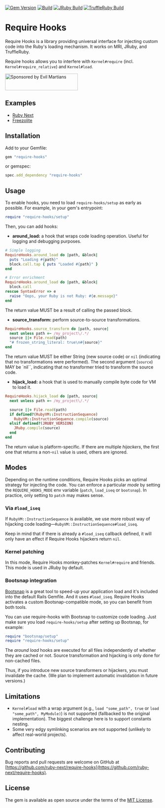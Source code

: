 [![Gem Version](https://badge.fury.io/rb/require-hooks.svg)](https://rubygems.org/gems/require-hooks)
[![Build](https://github.com/ruby-next/require-hooks/workflows/Build/badge.svg)](https://github.com/palkan/require-hooks/actions)
[![JRuby Build](https://github.com/ruby-next/require-hooks/workflows/JRuby%20Build/badge.svg)](https://github.com/ruby-next/require-hooks/actions)
[![TruffleRuby Build](https://github.com/ruby-next/require-hooks/workflows/TruffleRuby%20Build/badge.svg)](https://github.com/ruby-next/require-hooks/actions)

# Require Hooks

Require Hooks is a library providing universal interface for injecting custom code into the Ruby's loading mechanism. It works on MRI, JRuby, and TruffleRuby.

Require hooks allows you to interfere with `Kernel#require` (incl. `Kernel#require_relative`) and `Kernel#load`.

<a href="https://evilmartians.com/">
<img src="https://evilmartians.com/badges/sponsored-by-evil-martians.svg" alt="Sponsored by Evil Martians" width="236" height="54"></a>

## Examples

- [Ruby Next][ruby-next]
- [Freezolite](https://github.com/ruby-next/freezolite)

## Installation

Add to your Gemfile:

```ruby
gem "require-hooks"
```

or gemspec:

```ruby
spec.add_dependency "require-hooks"
```

## Usage

To enable hooks, you need to load `require-hooks/setup` as early as possible. For example, in your gem's entrypoint:

```ruby
require "require-hooks/setup"
```

Then, you can add hooks:

- **around_load:** a hook that wraps code loading operation. Useful for logging and debugging purposes.

```ruby
# Simple logging
RequireHooks.around_load do |path, &block|
  puts "Loading #{path}"
  block.call.tap { puts "Loaded #{path}" }
end

# Error enrichment
RequireHooks.around_load do |path, &block|
  block.call
rescue SyntaxError => e
  raise "Oops, your Ruby is not Ruby: #{e.message}"
end
```

The return value MUST be a result of calling the passed block.

- **source_transform:** perform source-to-source transformations.

```ruby
RequireHooks.source_transform do |path, source|
  next unless path =~ /my_project\/.*/
  source ||= File.read(path)
  "# frozen_string_literal: true\n#{source}"
end
```

The return value MUST be either String (new source code) or `nil` (indicating that no transformations were performed). The second argument (`source`) MAY be `nil``, indicating that no transformer tried to transform the source code.

- **hijack_load:** a hook that is used to manually compile byte code for VM to load it.

```ruby
RequireHooks.hijack_load do |path, source|
  next unless path =~ /my_project\/.*/

  source ||= File.read(path)
  if defined?(RubyVM::InstructionSequence)
    RubyVM::InstructionSequence.compile(source)
  elsif defined?(JRUBY_VERSION)
    JRuby.compile(source)
  end
end
```

The return value is platform-specific. If there are multiple _hijackers_, the first one that returns a non-`nil` value is used, others are ignored.

## Modes

Depending on the runtime conditions, Require Hooks picks an optimal strategy for injecting the code. You can enforce a particular _mode_ by setting the `REQUIRE_HOOKS_MODE` env variable (`patch`, `load_iseq` or `bootsnap`). In practice, only setting to `patch` may makes sense.

### Via `#load_iseq`

If `RubyVM::InstructionSequence` is available, we use more robust way of hijacking code loading—`RubyVM::InstructionSequence#load_iseq`.

Keep in mind that if there is already a `#load_iseq` callback defined, it will only have an effect if Require Hooks hijackers return `nil`.

### Kernel patching

In this mode, Require Hooks monkey-patches `Kernel#require` and friends. This mode is used in JRuby by default.

### Bootsnap integration

[Bootsnap][] is a great tool to speed-up your application load and it's included into the default Rails Gemfile. And it uses `#load_iseq`. Require Hooks activates a custom Bootsnap-compatible mode, so you can benefit from both tools.

You can use require-hooks with Bootsnap to customize code loading. Just make sure you load `require-hooks/setup` after setting up Bootsnap, for example:

```ruby
require "bootsnap/setup"
require "require-hooks/setup"
```

The _around load_ hooks are executed for all files independently of whether they are cached or not. Source transformation and hijacking is only done for non-cached files.

Thus, if you introduce new source transformers or hijackers, you must invalidate the cache. (We plan to implement automatic invalidation in future versions.)

## Limitations

- `Kernel#load` with a wrap argument (e.g., `load "some_path", true` or `load "some_path", MyModule)`) is not supported (fallbacked to the original implementation). The biggest challenge here is to support constants nesting.
- Some very edgy symlinking scenarios are not supported (unlikely to affect real-world projects).

## Contributing

Bug reports and pull requests are welcome on GitHub at [https://github.com/ruby-next/require-hooks](https://github.com/ruby-next/require-hooks).

## License

The gem is available as open source under the terms of the [MIT License](http://opensource.org/licenses/MIT).

[Bootsnap]: https://github.com/Shopify/bootsnap
[ruby-next]: https://github.com/ruby-next/ruby-next
